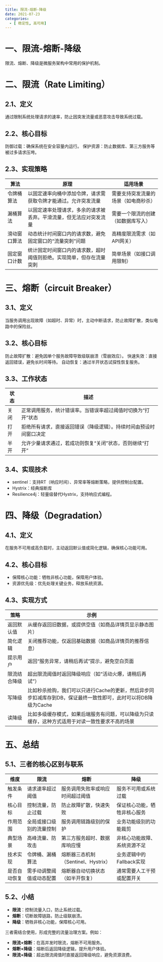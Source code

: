 ```yaml
---
title: 限流-熔断-降级
date: 2021-07-23
categories:
  - [ 稳定性, 高可用]
---
```



<style>
.my-code {
   color: orange;
}
.orange {
   color: rgb(255, 53, 2)
}
.red {
   color: red
}
code {
   color: #0ABF5B;
}
</style>

# 一、限流-熔断-降级
限流、熔断、降级是微服务架构中常用的保护机制。
<!--more-->



# 二、限流（Rate Limiting）

## 2.1、定义
通过限制系统处理请求的速率，防止因突发流量或恶意攻击导致系统过载。

## 2.2、核心目标
防御过载：确保系统在安全容量内运行。
保护资源：防止数据库、第三方服务等被过多请求压垮。

## 2.3、实现策略

| 算法     | 原理                                 | 适用场景               |
|--------|------------------------------------|--------------------|
| 令牌桶算法  | 以固定速率向桶中添加令牌，请求需获取令牌才能通过。允许突发流量    | 需要支持突发流量的场景（如电商秒杀） |
| 漏桶算法   | 以固定速率处理请求，多余的请求被丢弃。平滑流量，但无法应对突发流量  | 需要一个限流的创建（如数据库写入）  |
| 滑动窗口算法 | 动态统计时间窗口内的请求数，避免固定窗口的“流量突刺”问题      | 高精度限流需求（如API网关）    |
| 固定窗口计数 | 统计固定时间窗口内的请求数，超时阈值则拒绝。实现简单，但存在流量突刺 | 简单场景（如接口调用限制）      |



# 三、熔断（circuit Breaker）

## 3.1、定义
当服务调用出现故障（如超时、异常）时，主动中断请求，防止故障扩散，类似电路中的保险丝。

## 3.2、核心目标
防止故障扩散：避免因单个服务故障导致级联崩溃（雪崩效应）。
快速失效：直接返回错误，避免长时间等待。
自动恢复：通过半开状态试探性恢复服务。

## 3.3、工作状态

| 状态 | 描述                                |
|----|-----------------------------------|
| 关闭 | 正常调用服务，统计错误率。当错误率超过阈值时切换为“打开”状态   |
| 打开 | 拒绝所有请求，直接返回错误（降级逻辑）。持续时间由预设时间窗口决定 |
| 半开 | 允许少量请求通过，若成功则恢复“关闭”状态，否则继续“打开”    |

## 3.4、实现技术
- sentinel：支持RT（响应时间）、异常率等熔断策略，提供控制台配置。
- Hystrix：经典熔断库
- Resilience4j：轻量级替代Hystrix，支持响应式编程。

# 四、降级（Degradation）

## 4.1、定义
在服务不可用或高负载时，主动返回默认值或简化逻辑，确保核心功能可用。

## 4.2、核心目标
- 保障核心功能：牺牲非核心功能，保障用户体验。
- 资源优先级：优先处理关键业务，释放系统资源。

## 4.3、实现方式

| 策略     | 示例                                                             |
|--------|----------------------------------------------------------------|
| 返回默认值  | 从缓存返回旧数据，或提供空值（如商品详情页显示静态图片）                                   |
| 简化逻辑   | 关闭推荐功能，仅返回基础数据（如商品详情页的推荐信息）                                    |
| 提示用户   | 返回“服务异常，请稍后再试”提示，避免空白页面                                        |
| 限流结合降级 | 超出限流阈值时返回降级响应（如“活动火爆，请稍后再试”）                                   |
| 写降级    | 比如秒杀抢购，我们可以只进行Cache的更新，然后异步同步扣减库存到DB，保证最终一致性即可，此时可以将DB降级为Cache |
| 读降级    | 比如多级缓存模式，如果后端服务有问题，可以降级为只读缓存，这种方式适用于对读一致性要求不高的场景               |


# 五、总结

## 5.1、三者的核心区别与联系

| 维度	      | 限流	            | 熔断                         | 	降级                |
|----------|----------------|----------------------------|--------------------|
| 触发条件     | 请求速率超过阈值	      | 服务调用失败率或响应时间超过阈值           | 	服务不可用或系统过载        |
| 核心目标     | 控制流量，防止过载      | 	防止故障扩散，快速失败	              | 保证核心功能，牺牲非核心服务     |
| 作用范围     | 全局或接口级别的流量控制   | 	服务调用链路级别的保护               | 	业务功能级别的功能裁剪       |
| 典型场景     | 高峰流量、防攻击	      | 第三方服务超时、数据库响应慢             | 	非核心功能故障、系统资源不足    |
| 技术实现     | 令牌桶、漏桶算法	      | 熔断器三态机制（Sentinel、Hystrix）  | 	业务逻辑中的Fallback实现  |
| 是否自动恢复	  | 需手动调整阈值或动态配置	  | 熔断器自动切换状态（如半开恢复）           | 	通常需要人工干预或配置开关     |

## 5.2、小结
- **限流**：控制流量入口，防止系统过载。
- **熔断**：切断故障链路，防止级联崩溃。
- **降级**：牺牲非核心功能，保障核心可用。


三者需结合使用，形成完整的流量治理方案。例如：
- **限流+熔断**：在高并发时限流，熔断不可用服务。
- **熔断+降级**：熔断后返回降级逻辑，提升用户体验。
- **限流+降级**：超出限流阈值时直接返回降级响应，避免资源浪费。